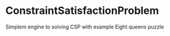 ConstraintSatisfactionProblem
=============================

Simplem engine to solving CSP with example Eight queens puzzle